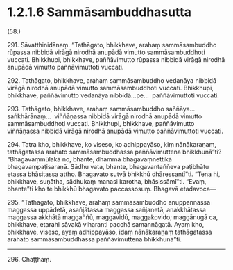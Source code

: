 # 1.2.1.6 Sammāsambuddhasutta

(58.)

291\. Sāvatthinidānaṃ. “Tathāgato, bhikkhave, arahaṃ sammāsambuddho rūpassa nibbidā virāgā nirodhā anupādā vimutto sammāsambuddhoti vuccati. Bhikkhupi, bhikkhave, paññāvimutto rūpassa nibbidā virāgā nirodhā anupādā vimutto paññāvimuttoti vuccati.

292\. Tathāgato, bhikkhave, arahaṃ sammāsambuddho vedanāya nibbidā virāgā nirodhā anupādā vimutto sammāsambuddhoti vuccati. Bhikkhupi, bhikkhave, paññāvimutto vedanāya nibbidā…pe…  paññāvimuttoti vuccati.

293\. Tathāgato, bhikkhave, arahaṃ sammāsambuddho saññāya…  saṅkhārānaṃ…  viññāṇassa nibbidā virāgā nirodhā anupādā vimutto sammāsambuddhoti vuccati. Bhikkhupi, bhikkhave, paññāvimutto viññāṇassa nibbidā virāgā nirodhā anupādā vimutto paññāvimuttoti vuccati.

294\. Tatra kho, bhikkhave, ko viseso, ko adhippayāso, kiṃ nānākaraṇaṃ, tathāgatassa arahato sammāsambuddhassa paññāvimuttena bhikkhunā”ti? “Bhagavaṃmūlakā no, bhante, dhammā bhagavaṃnettikā bhagavaṃpaṭisaraṇā. Sādhu vata, bhante, bhagavantaññeva paṭibhātu etassa bhāsitassa attho. Bhagavato sutvā bhikkhū dhāressantī”ti. “Tena hi, bhikkhave, suṇātha, sādhukaṃ manasi karotha, bhāsissāmī”ti. “Evaṃ, bhante”ti kho te bhikkhū bhagavato paccassosuṃ. Bhagavā etadavoca—

295\. “Tathāgato, bhikkhave, arahaṃ sammāsambuddho anuppannassa maggassa uppādetā, asañjātassa maggassa sañjanetā, anakkhātassa maggassa akkhātā maggaññū, maggavidū, maggakovido; maggānugā ca, bhikkhave, etarahi sāvakā viharanti pacchā samannāgatā. Ayaṃ kho, bhikkhave, viseso, ayaṃ adhippayāso, idaṃ nānākaraṇaṃ tathāgatassa arahato sammāsambuddhassa paññāvimuttena bhikkhunā”ti.

---

296\. Chaṭṭhaṃ.
